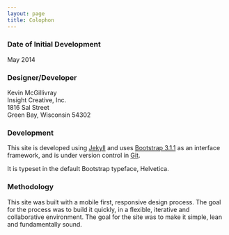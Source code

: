 ```yaml
---
layout: page
title: Colophon
---
```


### Date of Initial Development

May 2014

### Designer/Developer

Kevin McGillivray  
Insight Creative, Inc.  
1816 Sal Street  
Green Bay, Wisconsin 54302  

### Development

This site is developed using [Jekyll](http://jekyllrb.com) and uses [Bootstrap 3.1.1](http://getbootstrap.com) as an interface framework, and is under version control in [Git](http://github.com/kevin-insight/foxstructures).

It is typeset in the default Bootstrap typeface, Helvetica.

### Methodology

This site was built with a mobile first, responsive design process. The goal for the process was to build it quickly, in a flexible, iterative and collaborative environment. The goal for the site was to make it simple, lean and fundamentally sound.